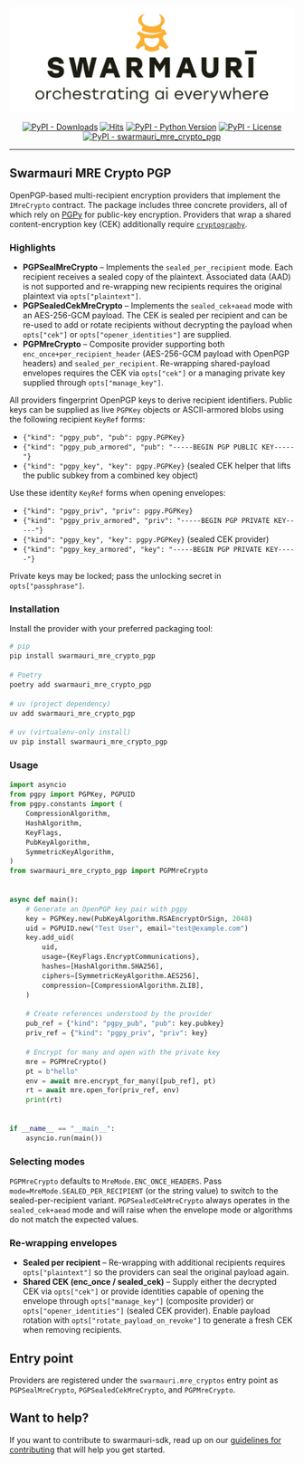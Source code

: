 ![Swarmauri Logo](https://github.com/swarmauri/swarmauri-sdk/blob/3d4d1cfa949399d7019ae9d8f296afba773dfb7f/assets/swarmauri.brand.theme.svg)

<p align="center">
    <a href="https://pypi.org/project/swarmauri_mre_crypto_pgp/">
        <img src="https://img.shields.io/pypi/dm/swarmauri_mre_crypto_pgp" alt="PyPI - Downloads"/></a>
    <a href="https://hits.sh/github.com/swarmauri/swarmauri-sdk/tree/master/pkgs/standards/swarmauri_mre_crypto_pgp/">
        <img alt="Hits" src="https://hits.sh/github.com/swarmauri/swarmauri-sdk/tree/master/pkgs/standards/swarmauri_mre_crypto_pgp.svg"/></a>
    <a href="https://pypi.org/project/swarmauri_mre_crypto_pgp/">
        <img src="https://img.shields.io/pypi/pyversions/swarmauri_mre_crypto_pgp" alt="PyPI - Python Version"/></a>
    <a href="https://pypi.org/project/swarmauri_mre_crypto_pgp/">
        <img src="https://img.shields.io/pypi/l/swarmauri_mre_crypto_pgp" alt="PyPI - License"/></a>
    <a href="https://pypi.org/project/swarmauri_mre_crypto_pgp/">
        <img src="https://img.shields.io/pypi/v/swarmauri_mre_crypto_pgp?label=swarmauri_mre_crypto_pgp&color=green" alt="PyPI - swarmauri_mre_crypto_pgp"/></a>
</p>

---

## Swarmauri MRE Crypto PGP

OpenPGP-based multi-recipient encryption providers that implement the
`IMreCrypto` contract. The package includes three concrete providers, all of
which rely on [PGPy](https://pgpy.readthedocs.io/) for public-key encryption.
Providers that wrap a shared content-encryption key (CEK) additionally require
[`cryptography`](https://cryptography.io/en/latest/).

### Highlights

- **PGPSealMreCrypto** – Implements the `sealed_per_recipient` mode. Each
  recipient receives a sealed copy of the plaintext. Associated data (AAD) is
  not supported and re-wrapping new recipients requires the original plaintext
  via `opts["plaintext"]`.
- **PGPSealedCekMreCrypto** – Implements the `sealed_cek+aead` mode with an
  AES-256-GCM payload. The CEK is sealed per recipient and can be re-used to
  add or rotate recipients without decrypting the payload when
  `opts["cek"]` or `opts["opener_identities"]` are supplied.
- **PGPMreCrypto** – Composite provider supporting both
  `enc_once+per_recipient_header` (AES-256-GCM payload with OpenPGP headers)
  and `sealed_per_recipient`. Re-wrapping shared-payload envelopes requires the
  CEK via `opts["cek"]` or a managing private key supplied through
  `opts["manage_key"]`.

All providers fingerprint OpenPGP keys to derive recipient identifiers. Public
keys can be supplied as live `PGPKey` objects or ASCII-armored blobs using the
following recipient `KeyRef` forms:

- `{"kind": "pgpy_pub", "pub": pgpy.PGPKey}`
- `{"kind": "pgpy_pub_armored", "pub": "-----BEGIN PGP PUBLIC KEY-----"}`
- `{"kind": "pgpy_key", "key": pgpy.PGPKey}` (sealed CEK helper that lifts
  the public subkey from a combined key object)

Use these identity `KeyRef` forms when opening envelopes:

- `{"kind": "pgpy_priv", "priv": pgpy.PGPKey}`
- `{"kind": "pgpy_priv_armored", "priv": "-----BEGIN PGP PRIVATE KEY-----"}`
- `{"kind": "pgpy_key", "key": pgpy.PGPKey}` (sealed CEK provider)
- `{"kind": "pgpy_key_armored", "key": "-----BEGIN PGP PRIVATE KEY-----"}`

Private keys may be locked; pass the unlocking secret in `opts["passphrase"]`.

### Installation

Install the provider with your preferred packaging tool:

```bash
# pip
pip install swarmauri_mre_crypto_pgp

# Poetry
poetry add swarmauri_mre_crypto_pgp

# uv (project dependency)
uv add swarmauri_mre_crypto_pgp

# uv (virtualenv-only install)
uv pip install swarmauri_mre_crypto_pgp
```

### Usage

```python
import asyncio
from pgpy import PGPKey, PGPUID
from pgpy.constants import (
    CompressionAlgorithm,
    HashAlgorithm,
    KeyFlags,
    PubKeyAlgorithm,
    SymmetricKeyAlgorithm,
)
from swarmauri_mre_crypto_pgp import PGPMreCrypto


async def main():
    # Generate an OpenPGP key pair with pgpy
    key = PGPKey.new(PubKeyAlgorithm.RSAEncryptOrSign, 2048)
    uid = PGPUID.new("Test User", email="test@example.com")
    key.add_uid(
        uid,
        usage={KeyFlags.EncryptCommunications},
        hashes=[HashAlgorithm.SHA256],
        ciphers=[SymmetricKeyAlgorithm.AES256],
        compression=[CompressionAlgorithm.ZLIB],
    )

    # Create references understood by the provider
    pub_ref = {"kind": "pgpy_pub", "pub": key.pubkey}
    priv_ref = {"kind": "pgpy_priv", "priv": key}

    # Encrypt for many and open with the private key
    mre = PGPMreCrypto()
    pt = b"hello"
    env = await mre.encrypt_for_many([pub_ref], pt)
    rt = await mre.open_for(priv_ref, env)
    print(rt)


if __name__ == "__main__":
    asyncio.run(main())
```

### Selecting modes

`PGPMreCrypto` defaults to `MreMode.ENC_ONCE_HEADERS`. Pass
`mode=MreMode.SEALED_PER_RECIPIENT` (or the string value) to switch to the
sealed-per-recipient variant. `PGPSealedCekMreCrypto` always operates in the
`sealed_cek+aead` mode and will raise when the envelope mode or algorithms do
not match the expected values.

### Re-wrapping envelopes

- **Sealed per recipient** – Re-wrapping with additional recipients requires
  `opts["plaintext"]` so the providers can seal the original payload again.
- **Shared CEK (enc_once / sealed_cek)** – Supply either the decrypted CEK via
  `opts["cek"]` or provide identities capable of opening the envelope through
  `opts["manage_key"]` (composite provider) or
  `opts["opener_identities"]` (sealed CEK provider).
  Enable payload rotation with `opts["rotate_payload_on_revoke"]` to generate a
  fresh CEK when removing recipients.

## Entry point

Providers are registered under the `swarmauri.mre_cryptos` entry point as
`PGPSealMreCrypto`, `PGPSealedCekMreCrypto`, and `PGPMreCrypto`.

## Want to help?

If you want to contribute to swarmauri-sdk, read up on our
[guidelines for contributing](https://github.com/swarmauri/swarmauri-sdk/blob/master/CONTRIBUTING.md)
that will help you get started.